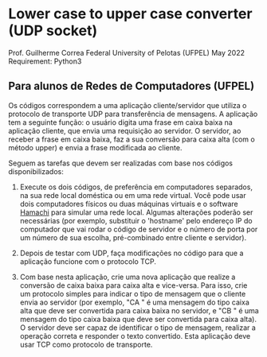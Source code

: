 # Lower case to upper case converter (UDP socket)
Prof. Guilherme Correa
Federal University of Pelotas (UFPEL)
May 2022
Requirement: Python3


## Para alunos de Redes de Computadores (UFPEL)

Os códigos correspondem a uma aplicação cliente/servidor que utiliza o protocolo de transporte UDP para transferência de mensagens. A aplicação tem a seguinte função: o usuário digita uma frase em caixa baixa na aplicação cliente, que envia uma requisição ao servidor. O servidor, ao receber a frase em caixa baixa, faz a sua conversão para caixa alta (com o método upper) e envia a frase modificada ao cliente.

Seguem as tarefas que devem ser realizadas com base nos códigos disponibilizados:

1) Execute os dois códigos, de preferência em computadores separados, na sua rede local doméstica ou em uma rede virtual. Você pode usar dois computadores físicos ou duas máquinas virtuais e o software [Hamachi](https://www.vpn.net/) para simular uma rede local. Algumas alterações poderão ser necessárias (por exemplo, substituir o 'hostname' pelo endereço IP do computador que vai rodar o código de servidor e o número de porta por um número de sua escolha, pré-combinado entre cliente e servidor).

2) Depois de testar com UDP, faça modificações no código para que a aplicação funcione com o protocolo TCP.

3) Com base nesta aplicação, crie uma nova aplicação que realize a conversão de caixa baixa para caixa alta e vice-versa. Para isso, crie um protocolo simples para indicar o tipo de mensagem que o cliente envia ao servidor (por exemplo, "CA <texto>" é uma mensagem do tipo caixa alta que deve ser convertida para caixa baixa no servidor, e "CB <texto>" é uma mensagem do tipo caixa baixa que deve ser convertida para caixa alta). O servidor deve ser capaz de identificar o tipo de mensagem, realizar a operação correta  e responder o texto convertido. Esta aplicação deve usar TCP como protocolo de transporte.
